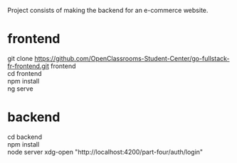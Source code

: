 Project consists of making the backend for an e-commerce website.  

# frontend

git clone https://github.com/OpenClassrooms-Student-Center/go-fullstack-fr-frontend.git frontend  
cd frontend  
npm install  
ng serve  

# backend

cd backend  
npm install   
node server
xdg-open "http://localhost:4200/part-four/auth/login"